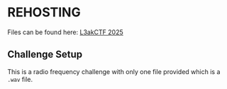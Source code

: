 # REHOSTING

Files can be found here: [L3akCTF 2025](https://ctf.l3ak.team/challenges#Strange%20Transmission-84)

## Challenge Setup
This is a radio frequency challenge with only one file provided which is a `.wav` file.
